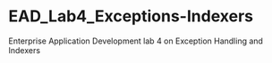 EAD_Lab4_Exceptions-Indexers
============================

Enterprise Application Development lab 4 on Exception Handling and Indexers
